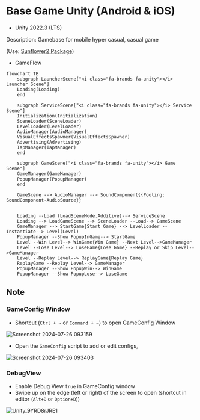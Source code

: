 # Base Game Unity (Android & iOS)
- Unity 2022.3 (LTS)
  
Description: Gamebase for mobile hyper casual, casual game 


(Use: [Sunflower2 Package](https://github.com/wolf-org/sunflower_2))

- GameFlow

```mermaid
flowchart TB
    subgraph LauncherScene["<i class="fa-brands fa-unity"></i> Launcher Scene"]
    Loading(Loading)
    end

    subgraph ServiceScene["<i class="fa-brands fa-unity"></i> Service Scene"]
    Initialization(Initialization)
    SceneLoader(SceneLoader)
    LevelLoader(LevelLoader)
    AudioManager(AudioManager)
    VisualEffectsSpawner(VisualEffectsSpawner)
    Advertising(Advertising)
    IapManager(IapManager)
    end

    subgraph GameScene["<i class="fa-brands fa-unity"></i> Game Scene"]
    GameManager(GameManager)
    PopupManager(PopupManager)
    end

    GameScene --> AudioManager --> SoundComponent{{Pooling: SoundComponent-AudioSource}}


    Loading --Load (LoadSceneMode.Additive)--> ServiceScene
    Loading --> LoadGameScene --> SceneLoader --Load--> GameScene
    GameManager --> StartGame{Start Game} --> LevelLoader --Instantiate--> Level(Level)
    PopupManager --Show PopupInGame--> StartGame
    Level --Win Level--> WinGame{Win Game} --Next Level-->GameManager
    Level --Lose Level--> LoseGame{Lose Game} --Replay or Skip Level-->GameManager
    Level --Replay Level--> ReplayGame{Replay Game}
    ReplayGame --Replay Level--> GameManager
    PopupManager --Show PopupWin--> WinGame
    PopupManager --Show PopupLose--> LoseGame
```

## Note
### GameConfig Window
- Shortcut (`Ctrl + ~` or `Command + ~`) to open GameConfig Window

![Screenshot 2024-07-26 093159](https://github.com/user-attachments/assets/11ac42bb-3ea1-489b-afe6-00fabd409ec0)

- Open the `GameConfig` script to add or edit configs,


![Screenshot 2024-07-26 093403](https://github.com/user-attachments/assets/10b0a2ce-7f34-48ea-b6fe-487b640c3cbf)

### DebugView

- Enable Debug View `true` in GameConfig window
- Swipe up on the edge (left or right) of the screen to open (shortcut in editor (`Alt+D` or `Option+D`))


![Unity_9YRD8rJRE1](https://github.com/user-attachments/assets/73692ff8-918a-4721-bd7b-c380d4a9cb14)
